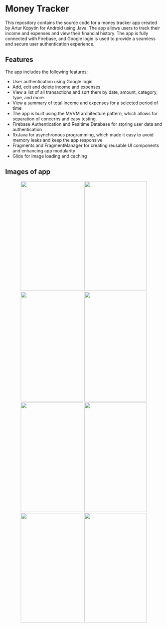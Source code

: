 # Money Tracker 
This repository contains the source code for a money tracker app created by Artur Kopytin for Android using Java. The app allows users to track their income and expenses and view their financial history. The app is fully connected with Firebase, and Google login is used to provide a seamless and secure user authentication experience.

## Features
The app includes the following features:

- User authentication using Google login
- Add, edit and delete income and expenses
- View a list of all transactions and sort them by date, amount, category, type, and more.
- View a summary of total income and expenses for a selected period of time
- The app is built using the MVVM architecture pattern, which allows for separation of concerns and easy testing.
- Firebase Authentication and Realtime Database for storing user data and authentication
- RxJava for asynchronous programming, which made it easy to avoid memory leaks and keep the app responsive
- Fragments and FragmentManager for creating reusable UI components and enhancing app modularity
- Glide for image loading and caching


## Images of app
<p align="center">
  <img src="https://user-images.githubusercontent.com/51398263/220624470-5ad84ee2-e560-495d-a9c5-3c8fd1c6bdb0.png" width="200" height ="350"/>
  <img src="https://user-images.githubusercontent.com/51398263/221249428-66e71697-b947-42e7-90dc-e1410e6ab9cc.png" width="200" height ="350"/>
  <img src="https://user-images.githubusercontent.com/51398263/221246375-06fae7bf-9385-4357-8e5d-dd6a07ef04df.png" width="200" height ="350"/>
  <img src="https://user-images.githubusercontent.com/51398263/221246570-8dcebda4-17b6-4070-a057-1ef4820c330c.png" width="200" height ="350"/>
  <img src="https://user-images.githubusercontent.com/51398263/221247882-3e1e9931-ac52-4fb8-b70a-1b7c8147ac04.png" width="200" height ="350"/>
  <img src="https://user-images.githubusercontent.com/51398263/221247164-e76b410e-4e34-4ac0-9e78-dba2b7df333a.png" width="200" height ="350"/>
  <img src="https://user-images.githubusercontent.com/51398263/221246619-a3ad12d5-d262-4410-a45a-5bbba2d04f84.png" width="200" height ="350"/>
  <img src="https://user-images.githubusercontent.com/51398263/221359928-7f853731-878f-484b-a361-3ef783ed89c4.png" width="200" height ="350"/>
</p>



